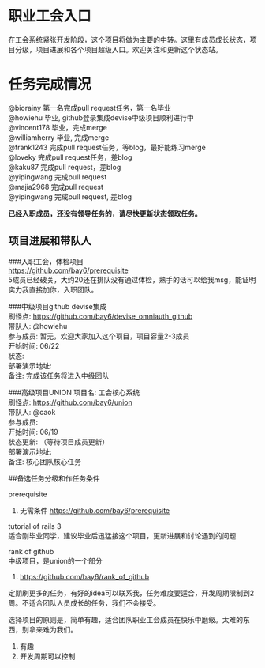 职业工会入口
============

在工会系统紧张开发阶段，这个项目将做为主要的中转。这里有成员成长状态，项目分级，项目进展和各个项目超级入口。欢迎关注和更新这个状态站。

# 任务完成情况

@biorainy 第一名完成pull request任务，第一名毕业<br/>
@howiehu 毕业, github登录集成devise中级项目顺利进行中<br/>
@vincent178 毕业，完成merge<br/>
@williamherry 毕业, 完成merge<br/>
@frank1243 完成pull request任务，等blog，最好能练习merge<br/>
@loveky 完成pull request任务，差blog<br/>
@kaku87 完成pull request，差blog<br/>
@yipingwang 完成pull request<br/>
@majia2968 完成pull request<br/>
@yipingwang 完成pull request, 差blog

**已经入职成员，还没有领导任务的，请尽快更新状态领取任务。**

## 项目进展和带队人

###入职工会，体检项目<br/>
https://github.com/bay6/prerequisite<br/>
5成员已经破关，大约20还在排队没有通过体检，熟手的话可以给我msg，能证明实力我直接加你，入职团队。

###中级项目github devise集成<br/>
刷怪点: https://github.com/bay6/devise_omniauth_github<br/>
带队人: @howiehu<br/>
参与成员: 暂无，欢迎大家加入这个项目，项目容量2-3成员<br/>
开始时间: 06/22<br/>
状态: <br/>
部署演示地址:<br/>
备注: 完成该任务将进入中级团队<br/>

###高级项目UNION
项目名: 工会核心系统<br/>
刷怪点: https://github.com/bay6/union<br/>
带队人: @caok<br/>
参与成员: <br/>
开始时间: 06/19<br/>
状态更新: （等待项目成员更新）<br/>
部署演示地址:<br/>
备注: 核心团队核心任务<br/>

##备选任务分级和作任务条件

prerequisite<br/>
1. 无需条件 https://github.com/bay6/prerequisite<br/>

tutorial of rails 3<br/>
适合刚毕业同学，建议毕业后迅猛接这个项目，更新进展和讨论遇到的问题<br/>

rank of github<br/>
中级项目，是union的一个部分<br/>
1. https://github.com/bay6/rank_of_github<br/>

定期刷更多的任务，有好的idea可以联系我，任务难度要适合，开发周期限制到2周。不适合团队人员成长的任务，我们不会接受。

选择项目的原则是，简单有趣，适合团队职业工会成员在快乐中磨级。太难的东西，别拿来难为我们。
1. 有趣
2. 开发周期可以控制


